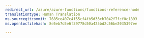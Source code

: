 ```yaml
---
redirect_url: /azure/azure-functions/functions-reference-node
translationtype: Human Translation
ms.sourcegitcommit: 7685ce407c4f55cf4fb5d33cb7042f7fcf0c1893
ms.openlocfilehash: 8e5eb7d5e6f39778d50a425bd2c56be2035397ee

---
```




<!--HONumber=Nov16_HO3-->


